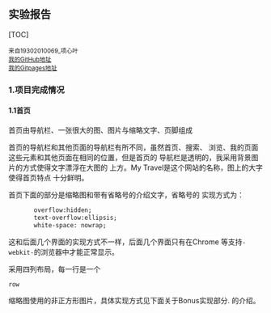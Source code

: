 ## 实验报告 ##

[TOC]

<p><small>来自19302010069_项心叶</small><br>
<small><a href="https://github.com/Sherlock-Watson/">我的GitHub地址</a></small><br>
<small><a href="https://sherlock-watson.github.io/My_Travel/">我的Gitpages地址</a></small>
</p>

### 1.项目完成情况 ###
#### 1.1首页 ###
<p>
首页由导航栏、一张很大的图、图片与缩略文字、页脚组成
</p>
<p>
首页的导航栏和其他页面的导航栏有所不同，虽然首页、搜索、
浏览、我的页面这些元素和其他页面在相同的位置，但是首页的
导航栏是透明的，我采用背景图片的方式使得文字漂浮在大图的
上方。My Travel是这个网站的名称，图上的大字使得首页特点
十分鲜明。
</p>
<p>
首页下面的部分是缩略图和带有省略号的介绍文字，省略号的
实现方式为：
</p>

```html
       overflow:hidden;
       text-overflow:ellipsis;
       white-space: nowrap;
```
<p>
这和后面几个界面的实现方式不一样，后面几个界面只有在Chrome
等支持<code>-webkit-</code>的浏览器中才能正常显示。
</p>
<p>
采用四列布局，每一行是一个
 
 `row` 
</p>
<p>
缩略图使用的非正方形图片，具体实现方式见下面关于Bonus实现部分.
的介绍。
</p>

